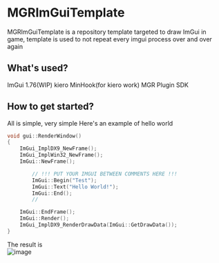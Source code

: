 # MGRImGuiTemplate
MGRImGuiTemplate is a repository template targeted to draw ImGui in game, template is used to not repeat every imgui process over and over again

## What's used?
ImGui 1.76(WIP)
kiero
MinHook(for kiero work)
MGR Plugin SDK

## How to get started?
All is simple, very simple
Here's an example of hello world
```cpp
void gui::RenderWindow()
{
	ImGui_ImplDX9_NewFrame();
	ImGui_ImplWin32_NewFrame();
	ImGui::NewFrame();

        // !!! PUT YOUR IMGUI BETWEEN COMMENTS HERE !!!
        ImGui::Begin("Test");
        ImGui::Text("Hello World!");
        ImGui::End();
        // 

	ImGui::EndFrame();
	ImGui::Render();
	ImGui_ImplDX9_RenderDrawData(ImGui::GetDrawData());
}
```
The result is<br/>
![image](https://github.com/Frouk3/MGRImGuiTemplate/assets/68140414/fd3ba97e-fb05-47bc-bc7b-a1a402dadd01)
